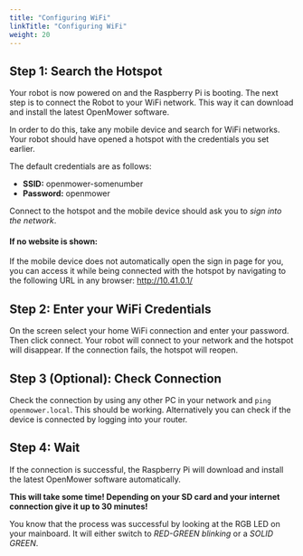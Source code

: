 ```yaml
---
title: "Configuring WiFi"
linkTitle: "Configuring WiFi"
weight: 20
---
```


## Step 1: Search the Hotspot
Your robot is now powered on and the Raspberry Pi is booting. The next step is to connect the Robot to your WiFi network. This way it can download and install the latest OpenMower software.

In order to do this, take any mobile device and search for WiFi networks. Your robot should have opened a hotspot with the credentials you set earlier.

The default credentials are as follows:
- **SSID:** openmower-somenumber
- **Password:** openmower

Connect to the hotspot and the mobile device should ask you to _sign into the network_.

#### If no website is shown:
If the mobile device does not automatically open the sign in page for you, you can access it while being connected with the hotspot by navigating to the following URL in any browser: http://10.41.0.1/

## Step 2: Enter your WiFi Credentials
On the screen select your home WiFi connection and enter your password. Then click connect. Your robot will connect to your network and the hotspot will disappear. If the connection fails, the hotspot will reopen.

## Step 3 (Optional): Check Connection
Check the connection by using any other PC in your network and `ping openmower.local`. This should be working. Alternatively you can check if the device is connected by logging into your router.

## Step 4: Wait
If the connection is successful, the Raspberry Pi will download and install the latest OpenMower software automatically.

**This will take some time! Depending on your SD card and your internet connection give it up to 30 minutes!**

You know that the process was successful by looking at the RGB LED on your mainboard. It will either switch to *RED-GREEN blinking* or a *SOLID GREEN*.